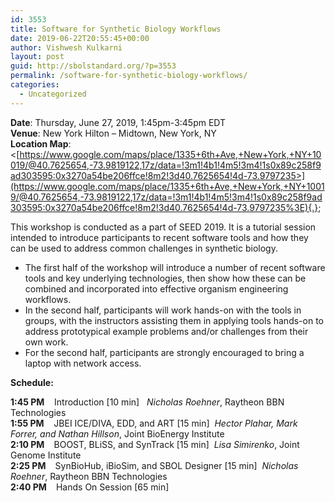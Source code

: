```yaml
---
id: 3553
title: Software for Synthetic Biology Workflows
date: 2019-06-22T20:55:45+00:00
author: Vishwesh Kulkarni
layout: post
guid: http://sbolstandard.org/?p=3553
permalink: /software-for-synthetic-biology-workflows/
categories:
  - Uncategorized
---
```

**Date**: Thursday, June 27, 2019, 1:45pm-3:45pm EDT  
**Venue**: New York Hilton &#8211; Midtown, New York, NY  
**Location Map**: <[https://www.google.com/maps/place/1335+6th+Ave,+New+York,+NY+10019/@40.7625654,-73.9819122,17z/data=!3m1!4b1!4m5!3m4!1s0x89c258f9ad303595:0x3270a54be206ffce!8m2!3d40.7625654!4d-73.9797235>](https://www.google.com/maps/place/1335+6th+Ave,+New+York,+NY+10019/@40.7625654,-73.9819122,17z/data=!3m1!4b1!4m5!3m4!1s0x89c258f9ad303595:0x3270a54be206ffce!8m2!3d40.7625654!4d-73.9797235%3E){.};  


This workshop is conducted as a part of SEED 2019. It is a tutorial session intended to introduce participants to recent software tools and how they can be used to address common challenges in synthetic biology. 

  * The first half of the workshop will introduce a number of recent software tools and key underlying technologies, then show how these can be combined and incorporated into effective organism engineering workflows. 
  * In the second half, participants will work hands-on with the tools in groups, with the instructors assisting them in applying tools hands-on to address prototypical example problems and/or challenges from their own work. 
  * For the second half, participants are strongly encouraged to bring a laptop with network access.

<p class="has-text-color has-vivid-red-color">
  <strong>Schedule:</strong>
</p>

<p class="has-small-font-size">
  <strong>1:45 PM</strong>    Introduction [10 min]   <em>Nicholas Roehner</em>, Raytheon BBN Technologies<br /><strong>1:55 PM</strong>    JBEI ICE/DIVA, EDD, and ART [15 min]  <em>Hector Plahar, Mark Forrer, and Nathan Hillson</em>, Joint BioEnergy Institute<br /><strong>2:10 PM </strong>   BOOST, BLiSS, and SynTrack [15 min]  <em>Lisa Simirenko</em>, Joint Genome Institute<br /><strong>2:25 PM </strong>   SynBioHub, iBioSim, and SBOL Designer [15 min]  <em>Nicholas Roehner</em>, Raytheon BBN Technologies<br /><strong>2:40 PM </strong>   Hands On Session [65 min]